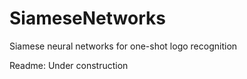 # SiameseNetworks
Siamese neural networks for one-shot logo recognition

Readme: Under construction
